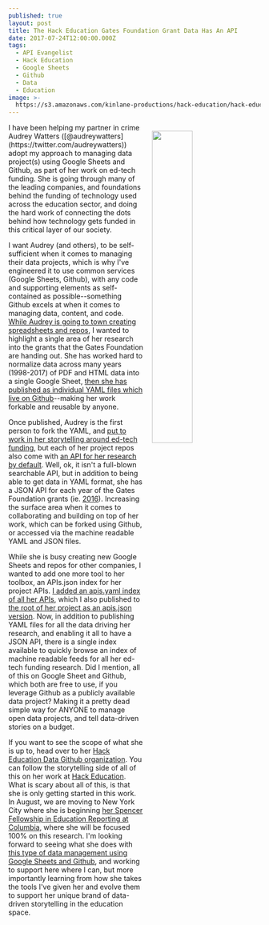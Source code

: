 ```yaml
---
published: true
layout: post
title: The Hack Education Gates Foundation Grant Data Has An API
date: 2017-07-24T12:00:00.000Z
tags:
  - API Evangelist
  - Hack Education
  - Google Sheets
  - Github
  - Data
  - Education
image: >-
  https://s3.amazonaws.com/kinlane-productions/hack-education/hack-education-personalize-learning-and-the-power-of-the-gates-foundation-to-shape-education-policy.png
---
```

<p><a href="http://hackeducation.com/2017/07/18/personalization"><img src="https://s3.amazonaws.com/kinlane-productions/hack-education/hack-education-personalize-learning-and-the-power-of-the-gates-foundation-to-shape-education-policy.png" align="right" width="40%" style="padding: 15px;" /></a></p>I have been helping my partner in crime Audrey Watters ([@audreywatters](https://twitter.com/audreywatters)) adopt my approach to managing data project(s) using Google Sheets and Github, as part of her work on ed-tech funding. She is going through many of the leading companies, and foundations behind the funding of technology used across the education sector, and doing the hard work of connecting the dots behind how technology gets funded in this critical layer of our society.

I want Audrey (and others), to be self-sufficient when it comes to managing their data projects, which is why I've engineered it to use common services (Google Sheets, Github), with any code and supporting elements as self-contained as possible--something Github excels at when it comes to managing data, content, and code. [While Audrey is going to town creating spreadsheets and repos](https://github.com/Hack-Education-Data), I wanted to highlight a single area of her research into the grants that the Gates Foundation are handing out. She has worked hard to normalize data across many years (1998-2017) of PDF and HTML data into a single Google Sheet, [then she has published as individual YAML files which live on Github](https://github.com/Hack-Education-Data/gates-foundation/tree/master/_data)--making her work forkable and reusable by anyone.

Once published, Audrey is the first person to fork the YAML, and [put to work in her storytelling around ed-tech funding](http://hackeducation.com/2017/07/18/personalization), but each of her project repos also come with [an API for her research by default](http://funding.hackeducation.com/gates-foundation.html). Well, ok, it isn't a full-blown searchable API, but in addition to being able to get data in YAML format, she has a JSON API for each year of the Gates Foundation grants (ie. [2016](https://hack-education-data.github.io/gates-foundation/apis/2016/)). Increasing the surface area when it comes to collaborating and building on top of her work, which can be forked using Github, or accessed via the machine readable YAML and JSON files.

While she is busy creating new Google Sheets and repos for other companies, I wanted to add one more tool to her toolbox, an APIs.json index for her project APIs. [I added an apis.yaml index of all her APIs](https://github.com/Hack-Education-Data/gates-foundation/blob/master/_data/apis.yaml), which I also published to [the root of her project as an apis.json version](https://hack-education-data.github.io/gates-foundation/apis.json). Now, in addition to publishing YAML files for all the data driving her research, and enabling it all to have a JSON API, there is a single index available to quickly browse an index of machine readable feeds for all her ed-tech funding research. Did I mention, all of this on Google Sheet and Github, which both are free to use, if you leverage Github as a publicly available data project? Making it a pretty dead simple way for ANYONE to manage open data projects, and tell data-driven stories on a budget.

If you want to see the scope of what she is up to, head over to her [Hack Education Data Github organization](https://github.com/Hack-Education-Data). You can follow the storytelling side of all of this on her work at [Hack Education](http://hackeducation.com). What is scary about all of this, is that she is only getting started in this work. In August, we are moving to New York City where she is beginning [her Spencer Fellowship in Education Reporting at Columbia](http://spencerfellows.org/), where she will be focused 100% on this research. I'm looking forward to seeing what she does with [this type of data management using Google Sheets and Github](https://contrafabulists-lessons.github.io/google-sheet-to-github-website/), and working to support here where I can, but more importantly learning from how she takes the tools I've given her and evolve them to support her unique brand of data-driven storytelling in the education space.
